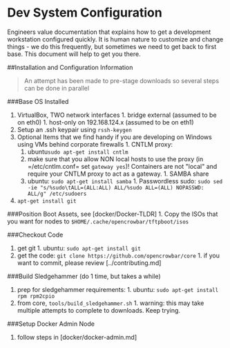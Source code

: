 # Dev System Configuration

Engineers value documentation that explains how to get a development workstation configured quickly. It is human nature to customize and change things - we do this frequently, but sometimes we need to get back to first base.  This document will help to get you there.

##Installation and Configuration Information

> An attempt has been made to pre-stage downloads so several steps can be done in parallel

###Base OS Installed
  1. VirtualBox, TWO network interfaces
    1. bridge external (assumed to be on eth0)
    1. host-only on 192.168.124.x (assumed to be on eth1)
  1. Setup an .ssh keypair using `rssh-keygen`
  1. Optional Items that we find handy if you are developing on Windows using VMs behind corporate firewalls
    1. CNTLM proxy: 
      1. ubuntu`sudo apt-get install cntlm`
      1. make sure that you allow NON local hosts to use the proxy (in =/etc/cntlm.conf= set `gateway yes`)!  Containers are not "local" and require your CNTLM proxy to act as a gateway.
    1. SAMBA share
      1. ubuntu: `sudo apt-get install samba`
    1. Passwordless sudo: `sudo sed -ie "s/%sudo\tALL=(ALL:ALL) ALL/%sudo ALL=(ALL) NOPASSWD: ALL/g" /etc/sudoers`
  1. `apt-get install git`

###Position Boot Assets, see [docker/Docker-TLDR]
    1. Copy the ISOs that you want for nodes to `$HOME/.cache/opencrowbar/tftpboot/isos`

###Checkout Code 
  1. get git
    1. ubuntu: `sudo apt-get install git`
  1. get the code: `git clone https://github.com/opencrowbar/core`
    1. if you want to commit, please review [../contributing.md]

###Build Sledgehammer (do 1 time, but takes a while)
  1. prep for sledgehammer requirements: 
    1. ubuntu: `sudo apt-get install rpm rpm2cpio`
  1. from core, `tools/build_sledgehammer.sh`
    1. warning: this may take multiple attempts to complete to downloads.  Keep trying.

###Setup Docker Admin Node 
  1. follow steps in [docker/docker-admin.md]

